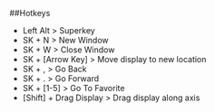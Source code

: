 ##Hotkeys
- Left Alt	              > Superkey
- SK + N									> New Window
- SK + W									> Close Window
- SK + [Arrow Key]        > Move display to new location
- SK + ,	                > Go Back
- SK + .	                > Go Forward 
- SK + [1-5]		          > Go To Favorite
- [Shift] + Drag Display	> Drag display along axis


